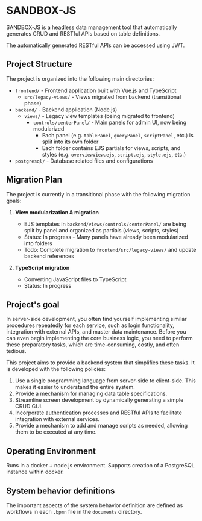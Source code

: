 # SANDBOX-JS

SANDBOX-JS is a headless data management tool that automatically generates CRUD and RESTful APIs based on table definitions.

The automatically generated RESTful APIs can be accessed using JWT.

## Project Structure

The project is organized into the following main directories:

- `frontend/` - Frontend application built with Vue.js and TypeScript
  - `src/legacy-views/` - Views migrated from backend (transitional phase)
- `backend/` - Backend application (Node.js)
  - `views/` - Legacy view templates (being migrated to frontend)
    - `controls/centerPanel/` - Main panels for admin UI, now being modularized
      - Each panel (e.g. `tablePanel`, `queryPanel`, `scriptPanel`, etc.) is split into its own folder
      - Each folder contains EJS partials for views, scripts, and styles (e.g. `overviewView.ejs`, `script.ejs`, `style.ejs`, etc.)
- `postgresql/` - Database related files and configurations

## Migration Plan

The project is currently in a transitional phase with the following migration goals:

1. **View modularization & migration**  
   - EJS templates in `backend/views/controls/centerPanel/` are being split by panel and organized as partials (views, scripts, styles)
   - Status: In progress - Many panels have already been modularized into folders
   - Todo: Complete migration to `frontend/src/legacy-views/` and update backend references

2. **TypeScript migration**  
   - Converting JavaScript files to TypeScript
   - Status: In progress

## Project's goal

In server-side development, you often find yourself implementing similar procedures repeatedly for each service, such as login functionality, integration with external APIs, and master data maintenance. Before you can even begin implementing the core business logic, you need to perform these preparatory tasks, which are time-consuming, costly, and often tedious.

This project aims to provide a backend system that simplifies these tasks. It is developed with the following policies:

1. Use a single programming language from server-side to client-side. This makes it easier to understand the entire system.
1. Provide a mechanism for managing data table specifications.
1. Streamline screen development by dynamically generating a simple CRUD GUI.
1. Incorporate authentication processes and RESTful APIs to facilitate integration with external services.
1. Provide a mechanism to add and manage scripts as needed, allowing them to be executed at any time.

## Operating Environment

Runs in a docker + node.js environment. Supports creation of a PostgreSQL instance within docker.

## System behavior definitions

The important aspects of the system behavior definition are defined as workflows in each `.bpmn` file in the `documents` directory.
